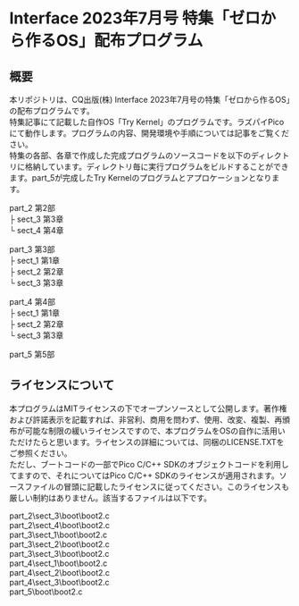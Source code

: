 ﻿# Interface 2023年7月号 特集「ゼロから作るOS」配布プログラム
## 概要
本リポジトリは、CQ出版(株) Interface 2023年7月号の特集「ゼロから作るOS」の配布プログラムです。  
特集記事にて記載した自作OS「Try Kernel」のプログラムです。ラズパイPicoにて動作します。プログラムの内容、開発環境や手順については記事をご覧ください。  
特集の各部、各章で作成した完成プログラムのソースコードを以下のディレクトリに格納しています。ディレクトリ毎に実行プログラムをビルドすることができます。part_5が完成したTry Kernelのプログラムとアプロケーションとなります。  

part_2         第2部  
    ├ sect_3    第3章  
    └ sect_4    第4章  

part_3         第3部  
    ├ sect_1    第1章  
    ├ sect_2    第2章  
    └ sect_3    第3章  

part_4         第4部  
    ├ sect_1    第1章  
    ├ sect_2    第2章  
    └ sect_3    第3章  

part_5         第5部  

## ライセンスについて
本プログラムはMITライセンスの下でオープンソースとして公開します。著作権および許諾表示を記載すれば、非営利、商用を問わず、使用、改変、複製、再頒布が可能な制限の緩いライセンスですので、本プログラムをOSの自作に活用いただけたらと思います。ライセンスの詳細については、同梱のLICENSE.TXTをご参照ください。  
ただし、ブートコードの一部でPico C/C++ SDKのオブジェクトコードを利用してますので、それについてはPico C/C++ SDKのライセンスが適用されます。ソースファイルの冒頭に記載したライセンスに従ってください。このライセンスも厳しい制約はありません。該当するファイルは以下です。  

part_2\sect_3\boot\boot2.c  
part_2\sect_4\boot\boot2.c  
part_3\sect_1\boot\boot2.c  
part_3\sect_2\boot\boot2.c  
part_3\sect_3\boot\boot2.c  
part_4\sect_1\boot\boot2.c  
part_4\sect_2\boot\boot2.c  
part_4\sect_3\boot\boot2.c  
part_5\boot\boot2.c  

